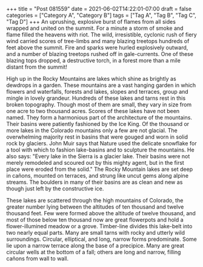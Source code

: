 +++
title = "Post 081559"
date = 2021-06-02T14:22:01-07:00
draft = false
categories = ["Category A", "Category B"]
tags = ["Tag A", "Tag B", "Tag C", "Tag D"]
+++
An uprushing, explosive burst of flames from all sides wrapped and united on the summit. For a minute a storm of smoke and flame filled the heavens with riot. The wild, irresistible, cyclonic rush of fiery wind carried scores of tree-limbs and many blazing treetops hundreds of feet above the summit. Fire and sparks were hurled explosively outward, and a number of blazing treetops rushed off in gale-currents. One of these blazing tops dropped, a destructive torch, in a forest more than a mile distant from the summit!

High up in the Rocky Mountains are lakes which shine as brightly as dewdrops in a garden. These mountains are a vast hanging garden in which flowers and waterfalls, forests and lakes, slopes and terraces, group and mingle in lovely grandeur. Hundreds of these lakes and tarns rest in this broken topography. Though most of them are small, they vary in size from one acre to two thousand acres. Scores of these lakes have not been named. They form a harmonious part of the architecture of the mountains. Their basins were patiently fashioned by the Ice King. Of the thousand or more lakes in the Colorado mountains only a few are not glacial. The overwhelming majority rest in basins that were gouged and worn in solid rock by glaciers. John Muir says that Nature used the delicate snowflake for a tool with which to fashion lake-basins and to sculpture the mountains. He also says: "Every lake in the Sierra is a glacier lake. Their basins were not merely remodeled and scoured out by this mighty agent, but in the first place were eroded from the solid." The Rocky Mountain lakes are set deep in cañons, mounted on terraces, and strung like uncut gems along alpine streams. The boulders in many of their basins are as clean and new as though just left by the constructive ice.

These lakes are scattered through the high mountains of Colorado, the greater number lying between the altitudes of ten thousand and twelve thousand feet. Few were formed above the altitude of twelve thousand, and most of those below ten thousand now are great flowerpots and hold a flower-illumined meadow or a grove. Timber-line divides this lake-belt into two nearly equal parts. Many are small tarns with rocky and utterly wild surroundings. Circular, elliptical, and long, narrow forms predominate. Some lie upon a narrow terrace along the base of a precipice. Many are great circular wells at the bottom of a fall; others are long and narrow, filling cañons from wall to wall.
